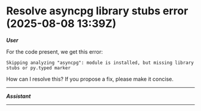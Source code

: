 <!-- Generated by SpecStory -->

# Resolve asyncpg library stubs error (2025-08-08 13:39Z)

_**User**_

For the code present, we get this error:
```
Skipping analyzing "asyncpg": module is installed, but missing library stubs or py.typed marker
```
How can I resolve this? If you propose a fix, please make it concise.

---

_**Assistant**_



---

